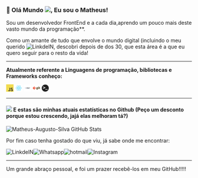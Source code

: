 ### 👋 Olá Mundo <img src="https://github.com/TheDudeThatCode/TheDudeThatCode/blob/master/Assets/Earth.gif" width="24px">, Eu sou o Matheus!  


Sou um desenvolvedor FrontEnd e a cada dia,aprendo um pouco mais deste vasto mundo da programação**.


Como um amante de tudo que envolve o mundo digital (incluindo o meu querido <img alt="LinkdeIN" src="https://img.shields.io/badge/Xbox-107C10?style=for-the-badge&logo=xbox&logoColor=white" width="60px">, descobri depois de dos 30, que esta área é a que eu quero seguir para o resto da vida!

----

**Atualmente referente a Linguagens de programação, bibliotecas e Frameworks conheço:**  

<code><img title="Javascript" height="20" src="https://raw.githubusercontent.com/github/explore/80688e429a7d4ef2fca1e82350fe8e3517d3494d/topics/javascript/javascript.png"></code>
<code><img title="React" height="20" src="https://raw.githubusercontent.com/github/explore/80688e429a7d4ef2fca1e82350fe8e3517d3494d/topics/react/react.png"></code>
<code><img title="Jquery" height="20" src="https://raw.githubusercontent.com/github/explore/80688e429a7d4ef2fca1e82350fe8e3517d3494d/topics/jquery/jquery.png"></code>
<code><img title="Git" height="20" src="https://raw.githubusercontent.com/github/explore/80688e429a7d4ef2fca1e82350fe8e3517d3494d/topics/git/git.png"></code>
<code><img  title="Terminal-code" height="20" src="https://raw.githubusercontent.com/github/explore/80688e429a7d4ef2fca1e82350fe8e3517d3494d/topics/terminal/terminal.png"></code>

----

#### <img src="https://media.giphy.com/media/VgCDAzcKvsR6OM0uWg/giphy.gif" width="50"> E estas são minhas atuais estatísticas no Github (Peço um desconto porque estou crescendo, jajá elas melhoram tá?) 
   
![Matheus-Augusto-Silva GitHub Stats](https://github-readme-stats.vercel.app/api?username=Matheus-Augusto-Silva&show_icons=true)


Por fim caso tenha gostado do que viu, já sabe onde me encontrar:

<a target="_blank" href="https://www.linkedin.com/in/matheus-augusto-29b39b2b/">
  <img align="left" alt="LinkdeIN" src="https://img.shields.io/badge/LinkedIn-0077B5?style=for-the-badge&logo=linkedin&logoColor=white" />
</a>
<a target="_blank" href="https://api.whatsapp.com/send?phone=5531993872439">
  <img align="left" alt="Whatsapp" src="https://img.shields.io/badge/WhatsApp-25D366?style=for-the-badge&logo=whatsapp&logoColor=white" />
</a>
<a target="_blank" href="mailto:matheusaugusto-18@hotmail.com">
  <img align="left" alt="hotmail" src="https://img.shields.io/badge/Microsoft_Outlook-0078D4?style=for-the-badge&logo=microsoft-outlook&logoColor=white" />
</a>
<a target="_blank" href="https://www.instagram.com/matheuzin90/">
  <img align="left" alt="Instagram" src="https://img.shields.io/badge/Instagram-E4405F?style=for-the-badge&logo=instagram&logoColor=white" />
</a>
</br>

---

Um grande abraço pessoal, e foi um prazer recebê-los em meu GitHub!!!!!

